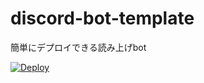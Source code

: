 # discord-bot-template
簡単にデプロイできる読み上げbot

[![Deploy](https://www.herokucdn.com/deploy/button.svg)](https://heroku.com/deploy?template=https://github.com/waaaaaaaaaarnman/yomiage-bot)
